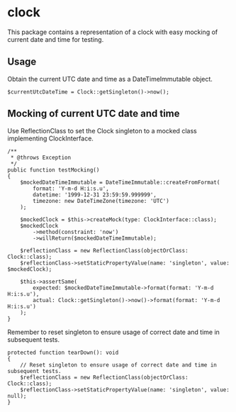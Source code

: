 # clock
This package contains a representation of a clock with easy mocking of current date and time for testing.

## Usage
Obtain the current UTC date and time as a DateTimeImmutable object.
```
$currentUtcDateTime = Clock::getSingleton()->now();
```

## Mocking of current UTC date and time
Use ReflectionClass to set the Clock singleton to a mocked class implementing ClockInterface.
```
/**
 * @throws Exception
 */
public function testMocking()
{
    $mockedDateTimeImmutable = DateTimeImmutable::createFromFormat(
        format: 'Y-m-d H:i:s.u',
        datetime: '1999-12-31 23:59:59.999999',
        timezone: new DateTimeZone(timezone: 'UTC')
    );

    $mockedClock = $this->createMock(type: ClockInterface::class);
    $mockedClock
        ->method(constraint: 'now')
        ->willReturn($mockedDateTimeImmutable);

    $reflectionClass = new ReflectionClass(objectOrClass: Clock::class);
    $reflectionClass->setStaticPropertyValue(name: 'singleton', value: $mockedClock);

    $this->assertSame(
        expected: $mockedDateTimeImmutable->format(format: 'Y-m-d H:i:s.u'),
        actual: Clock::getSingleton()->now()->format(format: 'Y-m-d H:i:s.u')
    );
}
```

Remember to reset singleton to ensure usage of correct date and time in subsequent tests.
```
protected function tearDown(): void
{
    // Reset singleton to ensure usage of correct date and time in subsequent tests.
    $reflectionClass = new ReflectionClass(objectOrClass: Clock::class);
    $reflectionClass->setStaticPropertyValue(name: 'singleton', value: null);
}
```
